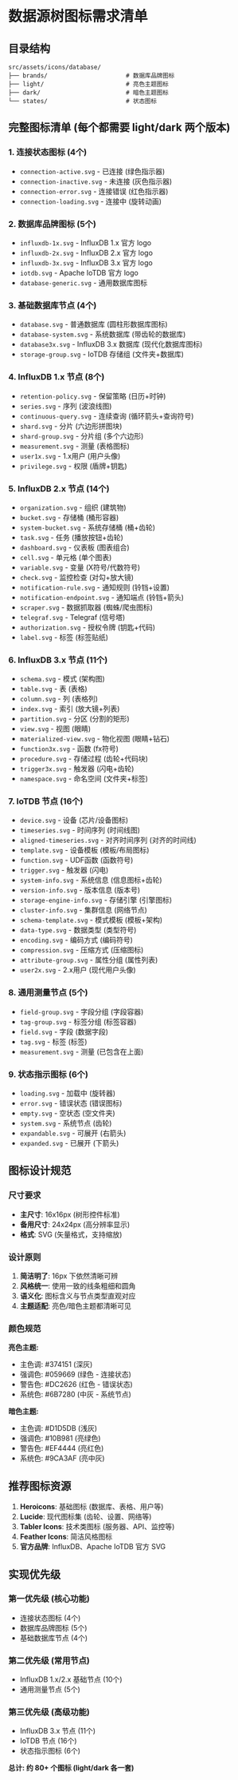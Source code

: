 # 数据源树图标需求清单

## 目录结构
```
src/assets/icons/database/
├── brands/                      # 数据库品牌图标
├── light/                       # 亮色主题图标
├── dark/                        # 暗色主题图标
└── states/                      # 状态图标
```

## 完整图标清单 (每个都需要 light/dark 两个版本)

### 1. 连接状态图标 (4个)
- `connection-active.svg` - 已连接 (绿色指示器)
- `connection-inactive.svg` - 未连接 (灰色指示器)
- `connection-error.svg` - 连接错误 (红色指示器)  
- `connection-loading.svg` - 连接中 (旋转动画)

### 2. 数据库品牌图标 (5个)
- `influxdb-1x.svg` - InfluxDB 1.x 官方 logo
- `influxdb-2x.svg` - InfluxDB 2.x 官方 logo  
- `influxdb-3x.svg` - InfluxDB 3.x 官方 logo
- `iotdb.svg` - Apache IoTDB 官方 logo
- `database-generic.svg` - 通用数据库图标

### 3. 基础数据库节点 (4个)
- `database.svg` - 普通数据库 (圆柱形数据库图标)
- `database-system.svg` - 系统数据库 (带齿轮的数据库)
- `database3x.svg` - InfluxDB 3.x 数据库 (现代化数据库图标)
- `storage-group.svg` - IoTDB 存储组 (文件夹+数据库)

### 4. InfluxDB 1.x 节点 (8个)
- `retention-policy.svg` - 保留策略 (日历+时钟)
- `series.svg` - 序列 (波浪线图)
- `continuous-query.svg` - 连续查询 (循环箭头+查询符号)
- `shard.svg` - 分片 (六边形拼图块)
- `shard-group.svg` - 分片组 (多个六边形)
- `measurement.svg` - 测量 (表格图标)
- `user1x.svg` - 1.x用户 (用户头像)
- `privilege.svg` - 权限 (盾牌+钥匙)

### 5. InfluxDB 2.x 节点 (14个)
- `organization.svg` - 组织 (建筑物)
- `bucket.svg` - 存储桶 (桶形容器)
- `system-bucket.svg` - 系统存储桶 (桶+齿轮)
- `task.svg` - 任务 (播放按钮+齿轮)
- `dashboard.svg` - 仪表板 (图表组合)
- `cell.svg` - 单元格 (单个图表)
- `variable.svg` - 变量 (X符号/代数符号)
- `check.svg` - 监控检查 (对勾+放大镜)
- `notification-rule.svg` - 通知规则 (铃铛+设置)
- `notification-endpoint.svg` - 通知端点 (铃铛+箭头)
- `scraper.svg` - 数据抓取器 (蜘蛛/爬虫图标)
- `telegraf.svg` - Telegraf (信号塔)
- `authorization.svg` - 授权令牌 (钥匙+代码)
- `label.svg` - 标签 (标签贴纸)

### 6. InfluxDB 3.x 节点 (11个)
- `schema.svg` - 模式 (架构图)
- `table.svg` - 表 (表格)
- `column.svg` - 列 (表格列)
- `index.svg` - 索引 (放大镜+列表)
- `partition.svg` - 分区 (分割的矩形)
- `view.svg` - 视图 (眼睛)
- `materialized-view.svg` - 物化视图 (眼睛+钻石)
- `function3x.svg` - 函数 (fx符号)
- `procedure.svg` - 存储过程 (齿轮+代码块)
- `trigger3x.svg` - 触发器 (闪电+齿轮)
- `namespace.svg` - 命名空间 (文件夹+标签)

### 7. IoTDB 节点 (16个)
- `device.svg` - 设备 (芯片/设备图标)
- `timeseries.svg` - 时间序列 (时间线图)
- `aligned-timeseries.svg` - 对齐时间序列 (对齐的时间线)
- `template.svg` - 设备模板 (模板/布局图标)
- `function.svg` - UDF函数 (函数符号)
- `trigger.svg` - 触发器 (闪电)
- `system-info.svg` - 系统信息 (信息图标+齿轮)
- `version-info.svg` - 版本信息 (版本号)
- `storage-engine-info.svg` - 存储引擎 (引擎图标)
- `cluster-info.svg` - 集群信息 (网络节点)
- `schema-template.svg` - 模式模板 (模板+架构)
- `data-type.svg` - 数据类型 (类型符号)
- `encoding.svg` - 编码方式 (编码符号)
- `compression.svg` - 压缩方式 (压缩图标)
- `attribute-group.svg` - 属性分组 (属性列表)
- `user2x.svg` - 2.x用户 (现代用户头像)

### 8. 通用测量节点 (5个)
- `field-group.svg` - 字段分组 (字段容器)
- `tag-group.svg` - 标签分组 (标签容器) 
- `field.svg` - 字段 (数据字段)
- `tag.svg` - 标签 (标签)
- `measurement.svg` - 测量 (已包含在上面)

### 9. 状态指示图标 (6个)
- `loading.svg` - 加载中 (旋转器)
- `error.svg` - 错误状态 (错误图标)
- `empty.svg` - 空状态 (空文件夹)
- `system.svg` - 系统节点 (齿轮)
- `expandable.svg` - 可展开 (右箭头)
- `expanded.svg` - 已展开 (下箭头)

## 图标设计规范

### 尺寸要求
- **主尺寸**: 16x16px (树形控件标准)
- **备用尺寸**: 24x24px (高分辨率显示)
- **格式**: SVG (矢量格式，支持缩放)

### 设计原则
1. **简洁明了**: 16px 下依然清晰可辨
2. **风格统一**: 使用一致的线条粗细和圆角
3. **语义化**: 图标含义与节点类型直观对应
4. **主题适配**: 亮色/暗色主题都清晰可见

### 颜色规范
**亮色主题:**
- 主色调: #374151 (深灰)
- 强调色: #059669 (绿色 - 连接状态)
- 警告色: #DC2626 (红色 - 错误状态)
- 系统色: #6B7280 (中灰 - 系统节点)

**暗色主题:**
- 主色调: #D1D5DB (浅灰)  
- 强调色: #10B981 (亮绿色)
- 警告色: #EF4444 (亮红色)
- 系统色: #9CA3AF (亮中灰)

## 推荐图标资源

1. **Heroicons**: 基础图标 (数据库、表格、用户等)
2. **Lucide**: 现代图标集 (齿轮、设置、网络等)  
3. **Tabler Icons**: 技术类图标 (服务器、API、监控等)
4. **Feather Icons**: 简洁风格图标
5. **官方品牌**: InfluxDB、Apache IoTDB 官方 SVG

## 实现优先级

### 第一优先级 (核心功能)
- 连接状态图标 (4个)
- 数据库品牌图标 (5个)
- 基础数据库节点 (4个)

### 第二优先级 (常用节点)  
- InfluxDB 1.x/2.x 基础节点 (10个)
- 通用测量节点 (5个)

### 第三优先级 (高级功能)
- InfluxDB 3.x 节点 (11个)
- IoTDB 节点 (16个)
- 状态指示图标 (6个)

**总计: 约 80+ 个图标 (light/dark 各一套)**